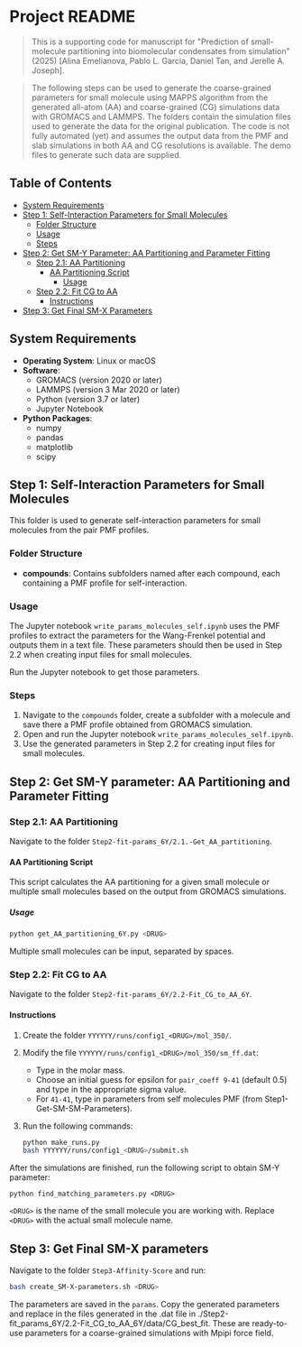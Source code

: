 # Project README

> This is a supporting code for manuscript for "Prediction of small-molecule partitioning into biomolecular condensates from simulation" (2025) [Alina Emelianova, Pablo L. Garcia, Daniel Tan, and Jerelle A. Joseph].

> The following steps can be used to generate the coarse-grained parameters for small molecule using MAPPS algorithm from the generated all-atom (AA) and coarse-grained (CG) simulations data with GROMACS and LAMMPS. The folders contain the simulation files used to generate the data for the original publication. The code is not fully automated (yet) and assumes the output data from the PMF and slab simulations in both AA and CG resolutions is available. The demo files to generate such data are supplied.

## Table of Contents

- [System Requirements](#system-requirements)
- [Step 1: Self-Interaction Parameters for Small Molecules](#step-1-self-interaction-parameters-for-small-molecules)
    - [Folder Structure](#folder-structure)
    - [Usage](#usage)
    - [Steps](#steps)
- [Step 2: Get SM-Y Parameter: AA Partitioning and Parameter Fitting](#step-2-aa-partitioning-and-parameter-fitting)
    - [Step 2.1: AA Partitioning](#step-21-aa-partitioning)
        - [AA Partitioning Script](#aa-partitioning-script)
            - [Usage](#usage-1)
    - [Step 2.2: Fit CG to AA](#step-22-fit-cg-to-aa)
        - [Instructions](#instructions)
- [Step 3: Get Final SM-X Parameters](#step-3-get-final-sm-x-parameters)

## System Requirements

- **Operating System**: Linux or macOS
- **Software**:
    - GROMACS (version 2020 or later)
    - LAMMPS (version 3 Mar 2020 or later)
    - Python (version 3.7 or later)
    - Jupyter Notebook
- **Python Packages**:
    - numpy
    - pandas
    - matplotlib
    - scipy

## Step 1: Self-Interaction Parameters for Small Molecules

This folder is used to generate self-interaction parameters for small molecules from the pair PMF profiles.
### Folder Structure

- **compounds**: Contains subfolders named after each compound, each containing a PMF profile for self-interaction.

### Usage

The Jupyter notebook `write_params_molecules_self.ipynb` uses the PMF profiles to extract the parameters for the Wang-Frenkel potential and outputs them in a text file. These parameters should then be used in Step 2.2 when creating input files for small molecules.

Run the Jupyter notebook to get those parameters.

### Steps

1. Navigate to the `compounds` folder, create a subfolder with a molecule and save there a PMF profile obtained from GROMACS simulation.
2. Open and run the Jupyter notebook `write_params_molecules_self.ipynb`.
3. Use the generated parameters in Step 2.2 for creating input files for small molecules.

## Step 2: Get SM-Y parameter: AA Partitioning and Parameter Fitting

### Step 2.1: AA Partitioning

Navigate to the folder `Step2-fit-params_6Y/2.1.-Get_AA_partitioning`.

#### AA Partitioning Script

This script calculates the AA partitioning for a given small molecule or multiple small molecules based on the output from GROMACS simulations.

##### Usage

```bash
python get_AA_partitioning_6Y.py <DRUG>
```

Multiple small molecules can be input, separated by spaces.

### Step 2.2: Fit CG to AA

Navigate to the folder `Step2-fit-params_6Y/2.2-Fit_CG_to_AA_6Y`.

#### Instructions

1. Create the folder `YYYYYY/runs/config1_<DRUG>/mol_350/`.
2. Modify the file `YYYYYY/runs/config1_<DRUG>/mol_350/sm_ff.dat`:
   - Type in the molar mass.
   - Choose an initial guess for epsilon for `pair_coeff 9-41` (default 0.5) and type in the appropriate sigma value.
   - For `41-41`, type in parameters from self molecules PMF (from Step1-Get-SM-SM-Parameters).

3. Run the following commands:

   ```bash
   python make_runs.py
   bash YYYYYY/runs/config1_<DRUG>/submit.sh
   ```
After the simulations are finished, run the following script to obtain SM-Y parameter:

```
python find_matching_parameters.py <DRUG>
```

`<DRUG>` is the name of the small molecule you are working with. Replace `<DRUG>` with the actual small molecule name.

## Step 3: Get Final SM-X parameters

Navigate to the folder `Step3-Affinity-Score` and run:

```bash
bash create_SM-X-parameters.sh <DRUG>
```

The parameters are saved in the `params`. Copy the generated parameters and replace in the files generated in the .dat file in ./Step2-fit_params_6Y/2.2-Fit_CG_to_AA_6Y/data/CG_best_fit. These are ready-to-use parameters for a coarse-grained simulations with Mpipi force field.
